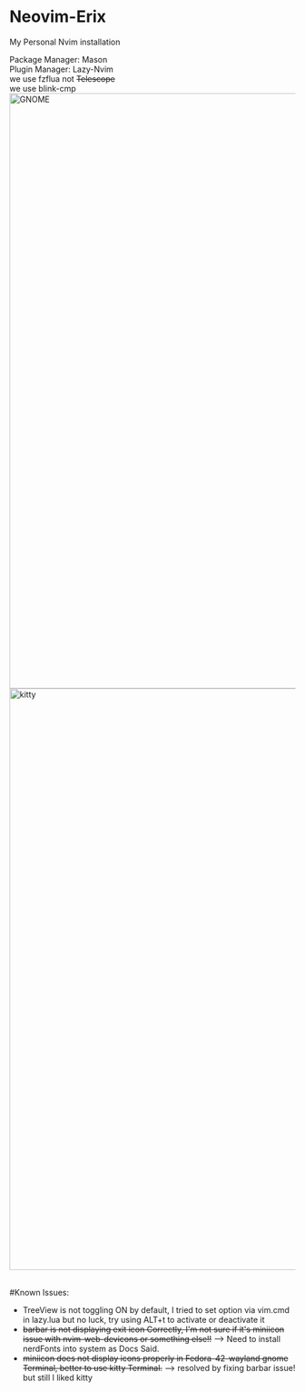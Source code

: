 # Neovim-Erix
My Personal Nvim installation

Package Manager: Mason <br>
Plugin Manager: Lazy-Nvim <br>
we use fzflua not ~~Telescope~~
<br>
we use blink-cmp 
<br>
<img width="1920" height="1048" alt="GNOME" src="https://github.com/user-attachments/assets/a0ec222c-ac77-49c0-8c07-3baa7b217e04" />
<img width="1920" height="1024" alt="kitty" src="https://github.com/user-attachments/assets/aec355fc-d6ff-4765-87a1-23c0ce35a533" />




<br>
#Known Issues:

 - TreeView is not toggling ON by default, I tried to set option via vim.cmd in lazy.lua but no luck, try using ALT+t to activate or deactivate it
 - ~~barbar is not displaying exit icon Correctly, I'm not sure if it's miniicon issue with nvim-web-devicons or something else!!~~ --> Need to install nerdFonts into system as Docs Said.
 - ~~miniicon does not display icons properly in Fedora-42-wayland gnome Terminal, better to use kitty Terminal.~~  --> resolved by fixing barbar issue! but still I liked kitty
